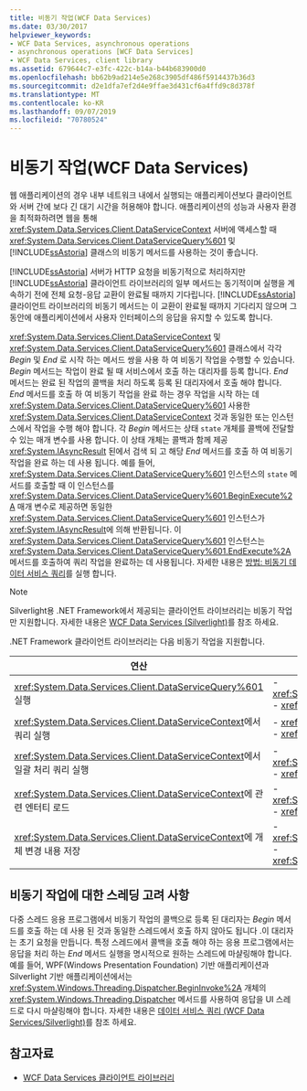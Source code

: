 ```yaml
---
title: 비동기 작업(WCF Data Services)
ms.date: 03/30/2017
helpviewer_keywords:
- WCF Data Services, asynchronous operations
- asynchronous operations [WCF Data Services]
- WCF Data Services, client library
ms.assetid: 679644c7-e3fc-422c-b14a-b44b683900d0
ms.openlocfilehash: bb62b9ad214e5e268c3905df486f5914437b36d3
ms.sourcegitcommit: d2e1dfa7ef2d4e9ffae3d431cf6a4ffd9c8d378f
ms.translationtype: MT
ms.contentlocale: ko-KR
ms.lasthandoff: 09/07/2019
ms.locfileid: "70780524"
---
```

# <a name="asynchronous-operations-wcf-data-services"></a>비동기 작업(WCF Data Services)
웹 애플리케이션의 경우 내부 네트워크 내에서 실행되는 애플리케이션보다 클라이언트와 서버 간에 보다 긴 대기 시간을 허용해야 합니다. 애플리케이션의 성능과 사용자 환경을 최적화하려면 웹을 통해 <xref:System.Data.Services.Client.DataServiceContext> 서버에 액세스할 때 <xref:System.Data.Services.Client.DataServiceQuery%601> 및 [!INCLUDE[ssAstoria](../../../../includes/ssastoria-md.md)] 클래스의 비동기 메서드를 사용하는 것이 좋습니다.  
  
 [!INCLUDE[ssAstoria](../../../../includes/ssastoria-md.md)] 서버가 HTTP 요청을 비동기적으로 처리하지만 [!INCLUDE[ssAstoria](../../../../includes/ssastoria-md.md)] 클라이언트 라이브러리의 일부 메서드는 동기적이며 실행을 계속하기 전에 전체 요청-응답 교환이 완료될 때까지 기다립니다. [!INCLUDE[ssAstoria](../../../../includes/ssastoria-md.md)] 클라이언트 라이브러리의 비동기 메서드는 이 교환이 완료될 때까지 기다리지 않으며 그 동안에 애플리케이션에서 사용자 인터페이스의 응답을 유지할 수 있도록 합니다.  
  
 <xref:System.Data.Services.Client.DataServiceContext> 및<xref:System.Data.Services.Client.DataServiceQuery%601> 클래스에서 각각 *Begin* 및 *End* 로 시작 하는 메서드 쌍을 사용 하 여 비동기 작업을 수행할 수 있습니다. *Begin* 메서드는 작업이 완료 될 때 서비스에서 호출 하는 대리자를 등록 합니다. *End* 메서드는 완료 된 작업의 콜백을 처리 하도록 등록 된 대리자에서 호출 해야 합니다. *End* 메서드를 호출 하 여 비동기 작업을 완료 하는 경우 작업을 시작 하는 데 <xref:System.Data.Services.Client.DataServiceQuery%601> 사용한 <xref:System.Data.Services.Client.DataServiceContext> 것과 동일한 또는 인스턴스에서 작업을 수행 해야 합니다. 각 *Begin* 메서드는 상태 `state` 개체를 콜백에 전달할 수 있는 매개 변수를 사용 합니다. 이 상태 개체는 콜백과 함께 제공 <xref:System.IAsyncResult> 된에서 검색 되 고 해당 *End* 메서드를 호출 하 여 비동기 작업을 완료 하는 데 사용 됩니다. 예를 들어, <xref:System.Data.Services.Client.DataServiceQuery%601> 인스턴스의 `state` 메서드를 호출할 때 이 인스턴스를 <xref:System.Data.Services.Client.DataServiceQuery%601.BeginExecute%2A> 매개 변수로 제공하면 동일한 <xref:System.Data.Services.Client.DataServiceQuery%601> 인스턴스가 <xref:System.IAsyncResult>에 의해 반환됩니다. 이 <xref:System.Data.Services.Client.DataServiceQuery%601> 인스턴스는 <xref:System.Data.Services.Client.DataServiceQuery%601.EndExecute%2A> 메서드를 호출하여 쿼리 작업을 완료하는 데 사용됩니다. 자세한 내용은 [방법: 비동기 데이터 서비스 쿼리](how-to-execute-asynchronous-data-service-queries-wcf-data-services.md)를 실행 합니다.  
  
> [!NOTE]
> Silverlight용 .NET Framework에서 제공되는 클라이언트 라이브러리는 비동기 작업만 지원합니다. 자세한 내용은 [WCF Data Services (Silverlight)](https://go.microsoft.com/fwlink/?LinkID=143149)를 참조 하세요.  
  
 .NET Framework 클라이언트 라이브러리는 다음 비동기 작업을 지원합니다.  
  
|연산|메서드|  
|---------------|-------------|  
|<xref:System.Data.Services.Client.DataServiceQuery%601> 실행|-   <xref:System.Data.Services.Client.DataServiceQuery%601.BeginExecute%2A><br />-   <xref:System.Data.Services.Client.DataServiceQuery%601.EndExecute%2A>|  
|<xref:System.Data.Services.Client.DataServiceContext>에서 쿼리 실행|-   <xref:System.Data.Services.Client.DataServiceContext.BeginExecute%2A><br />-   <xref:System.Data.Services.Client.DataServiceContext.EndExecute%2A>|  
|<xref:System.Data.Services.Client.DataServiceContext>에서 일괄 처리 쿼리 실행|-   <xref:System.Data.Services.Client.DataServiceContext.BeginExecuteBatch%2A><br />-   <xref:System.Data.Services.Client.DataServiceContext.EndExecuteBatch%2A>|  
|<xref:System.Data.Services.Client.DataServiceContext>에 관련 엔터티 로드|-   <xref:System.Data.Services.Client.DataServiceContext.BeginLoadProperty%2A><br />-   <xref:System.Data.Services.Client.DataServiceContext.EndLoadProperty%2A>|  
|<xref:System.Data.Services.Client.DataServiceContext>에 개체 변경 내용 저장|-   <xref:System.Data.Services.Client.DataServiceContext.BeginSaveChanges%2A><br />-   <xref:System.Data.Services.Client.DataServiceContext.EndSaveChanges%2A>|  
  
## <a name="threading-considerations-for-asynchronous-operations"></a>비동기 작업에 대한 스레딩 고려 사항  
 다중 스레드 응용 프로그램에서 비동기 작업의 콜백으로 등록 된 대리자는 *Begin* 메서드를 호출 하는 데 사용 된 것과 동일한 스레드에서 호출 하지 않아도 됩니다 .이 대리자는 초기 요청을 만듭니다. 특정 스레드에서 콜백을 호출 해야 하는 응용 프로그램에서는 응답을 처리 하는 *End* 메서드 실행을 명시적으로 원하는 스레드에 마샬링해야 합니다. 예를 들어, WPF(Windows Presentation Foundation) 기반 애플리케이션과 Silverlight 기반 애플리케이션에서는 <xref:System.Windows.Threading.Dispatcher.BeginInvoke%2A> 개체의 <xref:System.Windows.Threading.Dispatcher> 메서드를 사용하여 응답을 UI 스레드로 다시 마샬링해야 합니다. 자세한 내용은 [데이터 서비스 쿼리 (WCF Data Services/Silverlight)](https://docs.microsoft.com/previous-versions/windows/silverlight/dotnet-windows-silverlight/cc903932(v=vs.95))를 참조 하세요.  
  
## <a name="see-also"></a>참고자료

- [WCF Data Services 클라이언트 라이브러리](wcf-data-services-client-library.md)
